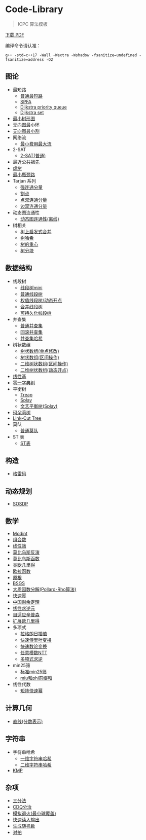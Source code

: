 # Code-Library

> ICPC 算法模板


[下载 PDF](https://github.com/FZRKexEr/Code-Library/releases)


编译命令请认准：

```
g++ -std=c++17 -Wall -Wextra -Wshadow -fsanitize=undefined -fsanitize=address -O2
```

## 图论

- 最短路
    - [普通最短路](普通最短路/main.cpp)
    - [SPFA](最短路(SPFA)/main.cpp)
    - [Dijkstra priority queue](最短路(priority_queue)/main.cpp)
    - [Dijkstra set](最短路(set)/main.cpp)
- [最小树形图](最小树形图(Tarjan)/main.cpp)
- [无向图最小环](无向图最小环/main.cpp)
- [无向图最小割](无向图最小割(Stoer-Wagner)/main.cpp)
- 网络流
    - [最小费用最大流](最小费用最大流(zkw)/main.cpp)
- 2-SAT
    - [2-SAT(普通)](2-SAT(搜索)/main.cpp)
- [最近公共祖先](最近公共祖先/main.cpp)
- [虚树](虚树/main.cpp)
- [最小瓶颈路](最小瓶颈路/main.cpp)
- Tarjan 系列
    - [强连通分量](强连通分量/main.cpp)
    - [割点](割点/main.cpp)
    - [点双连通分量](点双连通分量/main.cpp)
    - [边双连通分量](边双连通分量/main.cpp)
- 动态图连通性
    - [动态图连通性(离线)](动态图连通性(离线)/main.cpp)
- 树相关
    - [树上启发式合并](树上启发式合并/main.cpp)
    - [树哈希](树哈希/main.cpp)
    - [树的重心](树的重心/main.cpp)
    - [树分块](树分块/main.cpp)

## 数据结构

- 线段树
    - [线段树mini](线段树mini/main.cpp)
    - [普通线段树](线段树/main.cpp)
    - [权值线段树/动态开点](权值线段树(动态开点)/main.cpp)
    - [合并线段树](合并线段树/main.cpp)
    - [可持久化线段树](可持久化线段树/main.cpp)
- 并查集
    - [普通并查集](并查集/main.cpp)
    - [回滚并查集](回滚并查集/main.cpp)
    - [并查集哈希](并查集哈希/main.cpp)
- 树状数组
    - [树状数组(单点修改)](树状数组/main.cpp)
    - [树状数组(区间操作)](树状数组(区间操作)/main.cpp)
    - [二维树状数组(区间操作)](二维树状数组(区间操作)/main.cpp)
    - [二维树状数组(动态开点)](二维树状数组(动态开点)/main.cpp)
- [线性基](线性基/main.cpp)
- [零一字典树](零一字典树/main.cpp)
- 平衡树
    - [Treap](Treap/main.cpp)
    - [Splay](Splay/main.cpp)
    - [文艺平衡树(Splay)](文艺平衡树/main.cpp)
- [珂朵莉树](珂朵莉树/main.cpp)
- [Link-Cut Tree](LCT/main.cpp)
- 莫队
    - [普通莫队](普通莫队/main.cpp)
- ST 表
    - [ST表](ST表/main.cpp)


## 构造

- [格雷码](格雷码/main.cpp)

## 动态规划

- [SOSDP](SOSDP/main.cpp)

## 数学

- [Modint](modint/main.cpp)
- [组合数](组合数/main.cpp)
- [线性筛](线性筛/main.cpp)
- [莫比乌斯反演](莫比乌斯反演/main.cpp)
- [莫比乌斯函数](莫比乌斯函数/main.cpp)
- [类欧几里得](类欧几里得/main.cpp)
- [欧拉函数](欧拉函数/main.cpp)
- [原根](原根/main.cpp)
- [BSGS](BSGS/main.cpp)
- [大质因数分解(Pollard-Rho算法)](大质因数分解(Pollard-Rho算法)/main.cpp)
- [快速幂](快速幂/main.cpp)
- [中国剩余定理](中国剩余定理/main.cpp)
- [线性求逆元](线性求逆元/main.cpp)
- [自适应辛普森](自适应辛普森/main.cpp)
- [扩展欧几里得](扩展欧几里得/main.cpp)
- 多项式
    - [拉格朗日插值](拉格朗日插值/main.cpp)
    - [快速傅里叶变换](快速傅里叶变换/main.cpp)
    - [快速数论变换](快速数论变换/main.cpp)
    - [任意模数NTT](MTT/main.cpp)
    - [多项式求逆](多项式求逆/main.cpp)
- min25筛
    - [标准min25筛](min25筛/main.cpp)
    - [miu和phi前缀和](miu和phi前缀和/main.cpp)
- 线性代数
    - [矩阵快速幂](矩阵快速幂/main.cpp)

## 计算几何

- [直线(分数表示)](直线(分数表示)/main.cpp)

## 字符串

- 字符串哈希
    - [一维字符串哈希](字符串哈希/main.cpp)
    - [二维字符串哈希](二维字符串哈希/main.cpp)
- [KMP](KMP/main.cpp)

## 杂项

- [三分法](三分法/main.cpp)
- [CDQ分治](CDQ分治/main.cpp)
- [模拟退火(最小球覆盖)](模拟退火/main.cpp)
- [快速读入输出](快速读入输出/main.cpp)
- [生成随机数](生成随机数/main.cpp)
- [对拍](对拍/main.sh)
